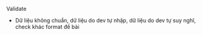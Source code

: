 Validate
- Dữ liệu không chuẩn, dữ liệu do dev tự nhập, dữ liệu do dev tự suy nghĩ, check khác format đề bài
